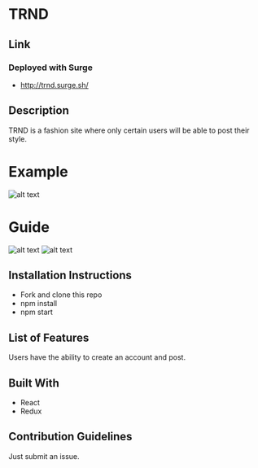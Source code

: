 # TRND
## Link
### Deployed with Surge
- http://trnd.surge.sh/

## Description

TRND is a fashion site where only certain users will be able to post their style. 

# Example

![alt text](https://i.imgur.com/b5JYFmA.png)

# Guide

![alt text](https://i.imgur.com/cAsgpvP.png)
![alt text](https://i.imgur.com/TE8fUTi.png)



## Installation Instructions
- Fork and clone this repo
- npm install 
- npm start 


## List of Features

Users have the ability to create an account and post. 



## Built With 
- React
- Redux



## Contribution Guidelines

Just submit an issue.

